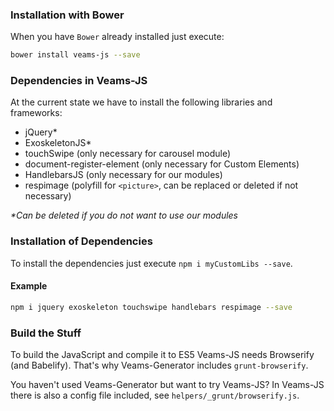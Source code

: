 ### Installation with Bower

When you have `Bower` already installed just execute:

``` bash
bower install veams-js --save
```

### Dependencies in Veams-JS

At the current state we have to install the following libraries and frameworks: 

- jQuery*
- ExoskeletonJS*
- touchSwipe (only necessary for carousel module)
- document-register-element (only necessary for Custom Elements)
- HandlebarsJS (only necessary for our modules)
- respimage (polyfill for `<picture>`, can be replaced or deleted if not necessary)

_*Can be deleted if you do not want to use our modules_

### Installation of Dependencies 

To install the dependencies just execute `npm i myCustomLibs --save`.

#### Example 

``` bash 
npm i jquery exoskeleton touchswipe handlebars respimage --save
```

### Build the Stuff

To build the JavaScript and compile it to ES5 Veams-JS needs Browserify (and Babelify). That's why Veams-Generator includes `grunt-browserify`. 

You haven't used Veams-Generator but want to try Veams-JS? In Veams-JS there is also a config file included, see `helpers/_grunt/browserify.js`.
